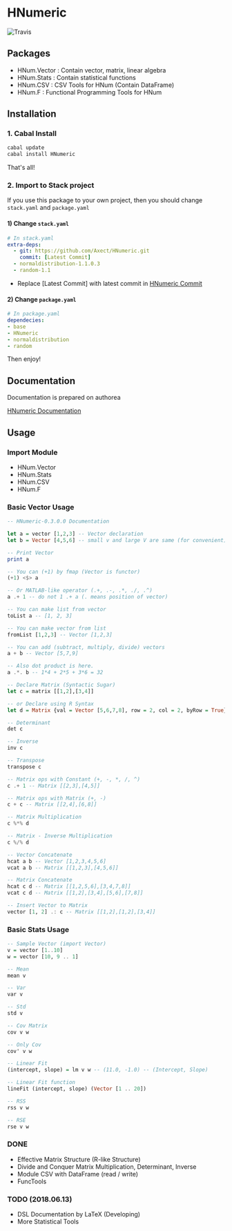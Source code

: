 # HNumeric

![Travis](https://travis-ci.org/Axect/HNumeric.svg?branch=master)

## Packages

* HNum.Vector : Contain vector, matrix, linear algebra
* HNum.Stats  : Contain statistical functions
* HNum.CSV    : CSV Tools for HNum (Contain DataFrame)
* HNum.F      : Functional Programming Tools for HNum

## Installation

### 1. Cabal Install

```sh
cabal update
cabal install HNumeric
```

That's all!

### 2. Import to Stack project

If you use this package to your own project, then you should change `stack.yaml` and `package.yaml`

#### 1) Change `stack.yaml`

```yaml
# In stack.yaml
extra-deps:
  - git: https://github.com/Axect/HNumeric.git
    commit: [Latest Commit]
  - normaldistribution-1.1.0.3
  - random-1.1
```

* Replace [Latest Commit] with latest commit in [HNumeric Commit](https://github.com/Axect/HNumeric/commits/master)

#### 2) Change `package.yaml`

```yaml
# In package.yaml
dependecies:
- base
- HNumeric
- normaldistribution
- random
```

Then enjoy!

## Documentation

Documentation is prepared on authorea

[HNumeric Documentation](https://www.authorea.com/users/223838/articles/307659-hnumeric-documentation)

## Usage

### Import Module

* HNum.Vector
* HNum.Stats
* HNum.CSV
* HNum.F

### Basic Vector Usage

```haskell
-- HNumeric-0.3.0.0 Documentation

let a = vector [1,2,3] -- Vector declaration
let b = Vector [4,5,6] -- small v and large V are same (for convenient)

-- Print Vector
print a

-- You can (+1) by fmap (Vector is functor)
(+1) <$> a 

-- Or MATLAB-like operator (.+, .-, .*, ./, .^)
a .+ 1 -- do not 1 .+ a (. means position of vector)

-- You can make list from vector
toList a -- [1, 2, 3]

-- You can make vector from list
fromList [1,2,3] -- Vector [1,2,3]

-- You can add (subtract, multiply, divide) vectors
a + b -- Vector [5,7,9]

-- Also dot product is here.
a .*. b -- 1*4 + 2*5 + 3*6 = 32

-- Declare Matrix (Syntactic Sugar)
let c = matrix [[1,2],[3,4]]

-- or Declare using R Syntax
let d = Matrix {val = Vector [5,6,7,8], row = 2, col = 2, byRow = True}

-- Determinant
det c

-- Inverse
inv c

-- Transpose
transpose c

-- Matrix ops with Constant (+, -, *, /, ^)
c .+ 1 -- Matrix [[2,3],[4,5]]

-- Matrix ops with Matrix (+, -)
c + c -- Matrix [[2,4],[6,8]]

-- Matrix Multiplication
c %*% d

-- Matrix - Inverse Multiplication
c %/% d

-- Vector Concatenate
hcat a b -- Vector [1,2,3,4,5,6]
vcat a b -- Matrix [[1,2,3],[4,5,6]]

-- Matrix Concatenate
hcat c d -- Matrix [[1,2,5,6],[3,4,7,8]]
vcat c d -- Matrix [[1,2],[3,4],[5,6],[7,8]]

-- Insert Vector to Matrix
vector [1, 2] .: c -- Matrix [[1,2],[1,2],[3,4]]
```

### Basic Stats Usage

```haskell
-- Sample Vector (import Vector)
v = vector [1..10]
w = vector [10, 9 .. 1]

-- Mean
mean v

-- Var
var v

-- Std
std v

-- Cov Matrix
cov v w

-- Only Cov
cov' v w

-- Linear Fit
(intercept, slope) = lm v w -- (11.0, -1.0) -- (Intercept, Slope)

-- Linear Fit function
lineFit (intercept, slope) (Vector [1 .. 20])

-- RSS
rss v w

-- RSE
rse v w
```

### DONE

* Effective Matrix Structure (R-like Structure)
* Divide and Conquer Matrix Multiplication, Determinant, Inverse
* Module CSV with DataFrame (read / write)
* FuncTools

### TODO (2018.06.13)

* DSL Documentation by LaTeX (Developing)
* More Statistical Tools
